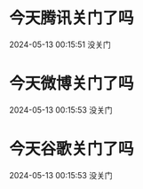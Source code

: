 # 今天腾讯关门了吗

2024-05-13 00:15:51 没关门

# 今天微博关门了吗

2024-05-13 00:15:53 没关门

# 今天谷歌关门了吗

2024-05-13 00:15:53 没关门

